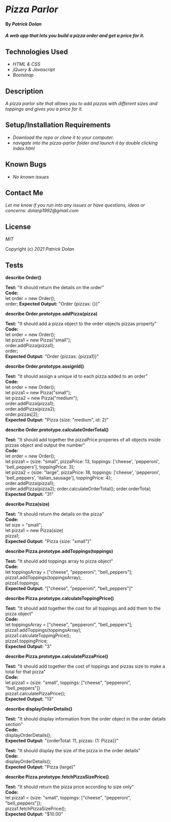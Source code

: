# _Pizza Parlor_

#### By _**Patrick Dolan**_

#### _A web app that lets you build a pizza order and get a price for it._

## Technologies Used

* _HTML & CSS_
* _jQuery & Javascript_
* _Bootstrap_

## Description

_A pizza parlor site that allows you to add pizzas with different sizes and toppings and gives you a price for it._

## Setup/Installation Requirements

* _Download the repo or clone it to your computer._
* _navigate into the pizza-parlor folder and launch it by double clicking index.html_

## Known Bugs

* _No known issues_

## Contact Me

_Let me know if you run into any issues or have questions, ideas or concerns:_
_dolanp1992@gmail.com_

## License

_MIT_

Copyright (c) _2021_ _Patrick Dolan_  
  
## Tests  

**describe Order()**  
  
**Test:** "It should return the details on the order"  
**Code:**  
let order = new Order();  
order;
**Expected Output:** "Order {pizzas: {}}" 
  
**describe Order.prototype.addPizza(pizza)**  
  
**Test:** "It should add a pizza object to the order objects pizzas property"  
**Code:**  
let order = new Order();  
let pizza1 = new Pizza("small");  
order.addPizza(pizza1);  
order;  
**Expected Output:** "Order {pizzas: {pizza1}}"  
  
**describe Order.prototype.assignId()**  
  
**Test:** "It should assign a unique id to each pizza added to an order"  
**Code:**  
let order = new Order();  
let pizza1 = new Pizza("small");  
let pizza2 = new Pizza("medium");  
order.addPizza(pizza1);  
order.addPizza(pizza2);  
order.pizzas[2];  
**Expected Output:** "Pizza {size: "medium", id: 2}"  
  
**describe Order.prototype.calculateOrderTotal()**  
  
**Test:** "It should add together the pizzaPrice properies of all objects inside pizzas object and output the number"  
**Code:**  
let order = new Order();  
let pizza1 = {size: "small", pizzaPrice: 13, toppings: ['cheese', 'pepperoni', 'bell_peppers'], toppingPrice: 3};  
let pizza2 = {size: "large", pizzaPrice: 18, toppings: ['cheese', 'pepperoni', 'bell_peppers', 'italian_sausage'], toppingPrice: 4};  
order.addPizza(pizza1);  
order.addPizza(pizza2);
order.calculateOrderTotal();
order.orderTotal;
**Expected Output:** "31"  
  
**describe Pizza(size)**  
  
**Test:** "It should return the details on the pizza"  
**Code:**  
let size = "small";  
let pizza1 = new Pizza(size)  
pizza1;  
**Expected Output:** "Pizza {size: "small"}"  
  
**describe Pizza.prototype.addToppings(toppings)**  
  
**Test:** "It should add toppings array to pizza object"  
**Code:**  
let toppingsArray = ["cheese", "pepperoni", "bell_peppers"];  
pizza1.addToppings(toppingsArray);  
pizza1.toppings;  
**Expected Output:** "["cheese", "pepperoni", "bell_peppers"]"  
  
**describe Pizza.prototype.calculateToppingPrice()**  
  
**Test:** "It should add together the cost for all toppings and add them to the pizza object"  
**Code:**  
let toppingsArray = ["cheese", "pepperoni", "bell_peppers"];  
pizza1.addToppings(toppingsArray);  
pizza1.calculateToppingPrice();  
pizza1.toppingPrice;  
**Expected Output:** "3"  
  
**describe Pizza.prototype.calculatePizzaPrice()**  
  
**Test:** "It should add together the cost of toppings and pizzas size to make a total for that pizza"  
**Code:**  
let pizza1 = {size: "small", toppings: ["cheese", "pepperoni", "bell_peppers"]}  
pizza1.calculatePizzaPrice();  
**Expected Output:** "13"  
  
**describe displayOrderDetails()**  
  
**Test:** "It should display information from the order object in the order details section"  
**Code:**  
displayOrderDetails();  
**Expected Output:** "{orderTotal: 11, pizzas: {1: Pizza}}"  
  
**Test:** "It should display the size of the pizza in the order details"  
**Code:**  
displayOrderDetails();  
**Expected Output:** "Pizza (large)"  
  
**describe Pizza.prototype.fetchPizzaSizePrice()**  
  
**Test:** "It should return the pizza price according to size only"  
**Code:**  
let pizza1 = {size: "small", toppings: ["cheese", "pepperoni", "bell_peppers"]};  
pizza1.fetchPizzaSizePrice();  
**Expected Output:** "$10.00"  